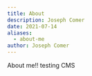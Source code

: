 ```yaml
---
title: About
description: Joseph Comer
date: 2021-07-14
aliases:
  - about-me
author: Joseph Comer
---
```

About me!! testing CMS